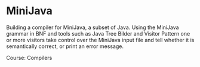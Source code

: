 # MiniJava

Building a compiler for MiniJava, a subset of Java.
Using the MiniJava grammar in BNF and tools such as Java Tree Bilder and Visitor Pattern one or more visitors
take control over the MiniJava input file and tell whether it is semantically correct, or print an error message.

Course: Compilers
